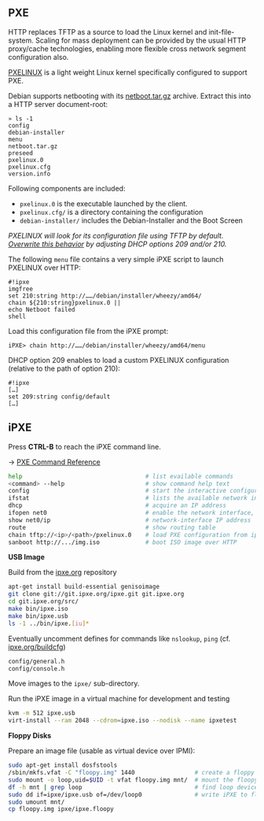 
## PXE

HTTP replaces TFTP as a source to load the Linux kernel and init-file-system. Scaling for mass deployment can be provided by the usual HTTP proxy/cache technologies, enabling more flexible cross network segment configuration also.

[PXELINUX][1] is a light weight Linux kernel specifically configured to support PXE.

Debian supports netbooting with its [netboot.tar.gz][2] archive. Extract this into a HTTP server document-root:

    » ls -1
    config
    debian-installer
    menu
    netboot.tar.gz
    preseed
    pxelinux.0
    pxelinux.cfg
    version.info

Following components are included:

- `pxelinux.0` is the executable launched by the client.
- `pxelinux.cfg/` is a directory containing the configuration
- `debian-installer/` includes the Debian-Installer and the Boot Screen 

_PXELINUX will look for its configuration file using TFTP by default. [Overwrite this behavior][3] by adjusting DHCP options 209 and/or 210._

The following `menu` file contains a very simple iPXE script to launch PXELINUX over HTTP:

    #!ipxe
    imgfree
    set 210:string http://……/debian/installer/wheezy/amd64/
    chain ${210:string}pxelinux.0 ||
    echo Netboot failed
    shell

Load this configuration file from the iPXE prompt:

    iPXE> chain http://……/debian/installer/wheezy/amd64/menu

DHCP option 209 enables to load a custom PXELINUX configuration (relative to the path of option 210):

    #!ipxe
    […]
    set 209:string config/default
    […]

## iPXE

Press **CTRL-B** to reach the iPXE command line. 

→ [PXE Command Reference](http://ipxe.org/cmd)

```bash
help                                   # list evailable commands
<command> --help                       # show command help text
config                                 # start the interactive configuration tool
ifstat                                 # lists the available network interfaces
dhcp                                   # acquire an IP address
ifopen net0                            # enable the network interface, e.g. net0
show net0/ip                           # network-interface IP address
route                                  # show routing table
chain tftp://<ip>/<path>/pxelinux.0    # load PXE configuration from ip/path
sanboot http://.../img.iso             # boot ISO image over HTTP
```

**USB Image**

Build from the [ipxe.org](http://ipxe.org) repository

```bash
apt-get install build-essential genisoimage
git clone git://git.ipxe.org/ipxe.git git.ipxe.org
cd git.ipxe.org/src/
make bin/ipxe.iso
make bin/ipxe.usb
ls -1 ../bin/ipxe.[iu]* 
```

Eventually uncomment defines for commands like `nslookup`, `ping` (cf. [ipxe.org/buildcfg](http://ipxe.org/buildcfg))

```bash
config/general.h
config/console.h
```

Move images to the `ipxe/` sub-directory.

Run the iPXE image in a virtual machine for development and testing

```bash
kvm -m 512 ipxe.usb
virt-install --ram 2048 --cdrom=ipxe.iso --nodisk --name ipxetest
```

**Floppy Disks**

Prepare an image file (usable as virtual device over IPMI):

```bash
sudo apt-get install dosfstools
/sbin/mkfs.vfat -C "floopy.img" 1440                 # create a floppy image
sudo mount -o loop,uid=$UID -t vfat floopy.img mnt/  # mount the floopy image 
df -h mnt | grep loop                                # find loop device name
sudo dd if=ipxe/ipxe.usb of=/dev/loop0               # write iPXE to floopy
sudo umount mnt/
cp floopy.img ipxe/ipxe.floopy
```



[1]: http://www.syslinux.org/wiki/index.php/The_Syslinux_Project
[2]: https://www.debian.org/distrib/netinst#netboot
[3]: http://etherboot.org/wiki/httpboot
